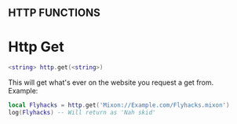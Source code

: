 ## HTTP FUNCTIONS

# Http Get
```lua
<string> http.get(<string>)
```
This will get what's ever on the website you request a get from.
<br>
Example:
```lua
local Flyhacks = http.get('Mixon://Example.com/Flyhacks.mixon')
log(Flyhacks) -- Will return as 'Nah skid'
```
